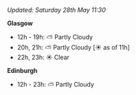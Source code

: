 *Updated: Saturday 28th May 11:30*

**Glasgow**

* 12h - 19h: :partly_sunny: Partly Cloudy
* 20h, 21h: :partly_sunny: Partly Cloudy [:sunny: as of 11h]
* 22h, 23h: :sunny: Clear

**Edinburgh**

* 12h - 23h: :partly_sunny: Partly Cloudy
